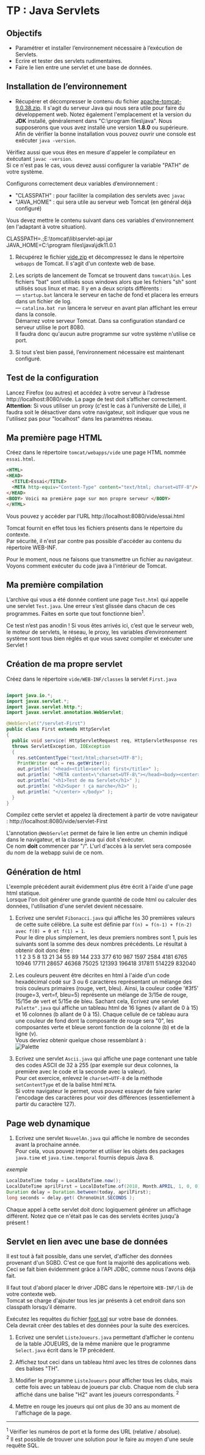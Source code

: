 # TP : Java Servlets

## Objectifs

- Paramétrer et installer l’environnement nécessaire à l’exécution de Servlets. 
- Ecrire et tester des servlets rudimentaires. 
- Faire le lien entre une servlet et une base de données.


## Installation de l’environnement

- Récupérer et décompresser le contenu du fichier [apache-tomcat-9.0.38.zip](http://tomcat.apache.org/). Il s'agit du serveur Java qui nous sera utile pour faire du développement web.
Notez également l'emplacement et la version du __JDK__ installé, généralement dans "C:\program files\java\". Nous supposerons que vous avez installé une version __1.8.0__ ou supérieure.  
Afin de vérifier la bonne installation vous pouvez ouvrir une console est exécuter `java -version`.

Vérifiez aussi que vous êtes en mesure d'appeler le compilateur en éxécutant `javac -version`.  
Si ce n'est pas le cas, vous devez aussi configurer la variable "PATH" de votre système.

Configurons correctement deux variables d’environnement :  
- "CLASSPATH" : pour faciliter la compilation des servlets avec `javac`  
- "JAVA_HOME" : qui sera utile au serveur web Tomcat (en général déjà configuré)

Vous devez mettre le contenu suivant dans ces variables d'environnement (en l'adaptant à votre situation).

CLASSPATH=.;E:\tomcat\lib\servlet-api.jar  
JAVA_HOME=C:\program files\java\jdk11.0.1

1. Récupérez le fichier [vide.zip](https://github.com/pmathieufr/dut_prog_web/raw/master/cours02/exercices/vide.zip) et décompressez le dans le répertoire `webapps` de Tomcat. Il s'agit d'un contexte web de base.  

1. Les scripts de lancement de Tomcat se trouvent dans `tomcat\bin`. Les fichiers "bat" sont utilisés sous windows alors que les fichiers "sh" sont utilisés sous linux et mac. Il y en a deux scripts différents :  
— `startup.bat` lancera le serveur en tache de fond et placera les erreurs dans un fichier de log.  
— `catalina.bat run` lancera le serveur en avant plan affichant les erreur dans la console.  
Démarrez votre serveur Tomcat. Dans sa configuration standard ce serveur utilise le port 8080.  
Il faudra donc qu'aucun autre programme sur votre système n'utilise ce port.  

1. Si tout s’est bien passé, l’environnement nécessaire est maintenant configuré.

## Test de la configuration

Lancez Firefox (ou autres) et accédez à votre serveur à l’adresse http://localhost:8080/vide. La page de test doit s’afficher correctement.  
__Attention__: Si vous utiliser un proxy (c'est le cas à l'université de Lille), il faudra soit le désactiver dans votre navigateur, soit indiquer que vous ne l'utilisez pas pour "localhost" dans les paramètres réseau.


## Ma première page HTML

Créez dans le répertoire `tomcat/webapps/vide` une page HTML nommée `essai.html`.

```html
<HTML>
<HEAD>
  <TITLE>Essai</TITLE>
  <META http-equiv="Content-Type" content="text/html; charset=UTF-8"/>
</HEAD>
<BODY> Voici ma première page sur mon propre serveur </BODY>
</HTML>
```

Vous pouvez y accéder par l’URL http://localhost:8080/vide/essai.html

Tomcat fournit en effet tous les fichiers présents dans le répertoire du contexte.  
Par sécurité, il n'est par contre pas possible d'accéder au contenu du répertoire WEB-INF.

Pour le moment, nous ne faisons que transmettre un fichier au navigateur.  
Voyons comment exécuter du code java à l'intérieur de Tomcat.

## Ma première compilation

L’archive qui vous a été donnée contient une page `Test.html` qui appelle une servlet `Test.java`. Une erreur s’est glissée dans chacun de ces programmes. Faites en sorte que tout fonctionne bien<sup>1</sup>.

Ce test n’est pas anodin ! Si vous êtes arrivés ici, c’est que le serveur web, le moteur de servlets, le réseau, le proxy, les variables d’environnement système sont tous bien réglés et que vous savez compiler et exécuter une Servlet !


## Création de ma propre servlet

Créez dans le répertoire `vide/WEB-INF/classes` la servlet `First.java`

```java

import java.io.*;
import javax.servlet.*;
import javax.servlet.http.*;
import javax.servlet.annotation.WebServlet;

@WebServlet("/servlet-First")
public class First extends HttpServlet
{
  public void service( HttpServletRequest req, HttpServletResponse res )
  throws ServletException, IOException
  {
    res.setContentType("text/html;charset=UTF-8");
    PrintWriter out = res.getWriter();
    out.println( "<head><title>servlet first</title>" );
    out.println( "<META content=\"charset=UTF-8\"></head><body><center>" );
    out.println( "<h1>Test de ma Servlet</h1>" );
    out.println( "<h2>Super ! ça marche</h2>" );
    out.println( "</center> </body>" );
  }
}
```

Compilez cette servlet et appelez là directement à partir de votre navigateur : http://localhost:8080/vide/servlet-First

L'annotation `@WebServlet` permet de faire le lien entre un chemin indiqué dans le navigateur, et la classe java qui doit s'exécuter.  
Ce nom __doit__ commencer par "/". L'url d'accès à la servlet sera composée du nom de la webapp suivi de ce nom.



## Génération de html


L'exemple précédent aurait évidemment plus être écrit à l'aide d'une page html statique.  
Lorsque l'on doit générer une grande quantité de code html ou calculer des données, l'utilisation d'une servlet devient nécessaire.  

1. Ecrivez une servlet `Fibonacci.java` qui affiche les 30 premières valeurs de cette suite célèbre. La suite est définie par `f(n) = f(n-1) + f(n-2) avec f(0) = 0 et f(1) = 1`.  
Pour le dire plus simplement, les deux premiers nombres sont 1, puis les suivants sont la somme des deux nombres précédents. Le résultat à obtenir doit donc être :  
1 1 2 3 5 8 13 21 34 55 89 144 233 377 610 987 1597 2584 4181 6765 10946 17711 28657 46368 75025 121393 196418 317811 514229 832040  

1. Les couleurs peuvent être décrites en html à l'aide d'un code hexadécimal codé sur 3 ou 6 caractères représentant un mélange des trois couleurs primaires (rouge, vert, bleu). Ainsi, la couleur codée '#3f5' (rouge=3, vert=f, bleu=5) représente un mélange de 3/15e de rouge, 15/15e de vert et 5/15e de bleu. Sachant cela, Ecrivez une servlet `Palette".java` qui affiche un tableau html de 16 lignes (v allant de 0 à 15) et 16 colonnes (b allant de 0 à 15). Chaque cellule de ce tableau aura une couleur de fond dont la composante de rouge sera "0", les composantes verte et bleue seront fonction de la colonne (b) et de la ligne (v).  
Vous devriez obtenir quelque chose ressemblant à :  
![Palette](img/Palette.png)  

1. Ecrivez une servlet `Ascii.java` qui affiche une page contenant une table des codes ASCII de 32 à 255 (par exemple sur deux colonnes, la première avec le code et la seconde avec la valeur).  
Pour cet exercice, enlevez le `charset=UTF-8` de la méthode `setContentType` et de la balise html `META`.  
Si votre navigateur le permet, vous pouvez essayer de faire varier l'encodage des caractères pour voir des différences (essentiellement à partir du caractère 127).


## Page web dynamique


1. Ecrivez une servlet `NouvelAn.java` qui affiche le nombre de secondes avant la prochaine année.  
Pour cela, vous pouvez importer et utiliser les objets des packages `java.time` et `java.time.temporal` fournis depuis Java 8.  

_exemple_

```java
LocalDateTime today = LocalDateTime.now();
LocalDateTime aprilFirst = LocalDateTime.of(2018, Month.APRIL, 1, 0, 0);
Duration delay = Duration.between(today, aprilFirst);
long seconds = delay.get( ChronoUnit.SECONDS );
```

Chaque appel à cette servlet doit donc logiquement générer un affichage différent. Notez que ce n'était pas le cas des servlets écrites jusqu'à présent !


## Servlet en lien avec une base de données

Il est tout à fait possible, dans une servlet, d'afficher des données provenant d'un SGBD. C'est ce que font la majorité des applications web. Ceci se fait bien évidemment grâce à l'API JDBC, comme nous l'avons déjà fait.

Il faut tout d'abord placer le driver JDBC dans le répertoire `WEB-INF/lib` de votre contexte web.  
Tomcat se charge d'ajouter tous les jar présents à cet endroit dans son classpath lorsqu'il démarre.  


Exécutez les requêtes du fichier [foot.sql](https://github.com/pmathieufr/dut_prog_web/raw/master/cours02/exercices/foot.sql) sur votre base de données.  
Cela devrait créer des tables et des données pour la suite des exercices.


1. Ecrivez une servlet `ListeJoueurs.java` permettant d’afficher le contenu de la table JOUEURS, de la même manière que le programme `Select.java` écrit dans le TP précédent.  

1. Affichez tout ceci dans un tableau html avec les titres de colonnes dans des balises "TH".   

1. Modifier le programme `ListeJoueurs` pour afficher tous les clubs, mais cette fois avec un tableau de joueurs par club. Chaque nom de club sera affiché dans une balise "H2" avant les joueurs correspondants. <sup>2</sup> 

1. Mettre en rouge les joueurs qui ont plus de 30 ans au moment de l'affichage de la page.


---

<sup>1</sup> Vérifier les numéros de port et la forme des URL (relative / absolue).  
<sup>2</sup> Il est possible de trouver une solution pour le faire au moyen d'une seule requête SQL.   

